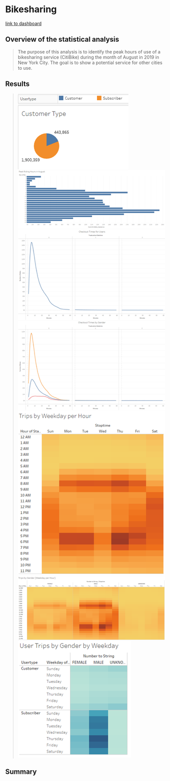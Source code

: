 # Bikesharing
[link to dashboard](https://public.tableau.com/app/profile/corrine.e.moore/viz/TableauChallenge_16575215659700/Story1?publish=yes)
## Overview of the statistical analysis
> The purpose of this analysis is to identify the peak hours of use of a bikesharing service (CitiBike) during the month of August in 2019 in New York City. The goal is to show a potential service for other cities to use. 
## Results
> ![Customer_Type](https://github.com/rulamia/bikesharing/blob/main/Resources/Customer_Type.PNG)
> ![Peak_riding_hours_in_August](https://github.com/rulamia/bikesharing/blob/main/Resources/Peak_riding_hours_in_August.PNG)
> ![Checkout_Times_for_Users](https://github.com/rulamia/bikesharing/blob/main/Resources/Checkout_Times_for_Users.PNG)
> ![Checkout_Times_by_Gender](https://github.com/rulamia/bikesharing/blob/main/Resources/Checkout_Times_by_Gender.PNG)
> ![Trips_by_Weekday_per_hour](https://github.com/rulamia/bikesharing/blob/main/Resources/Trips_by_Weekday_per_hour.PNG)
> ![Trips_by_Gender](https://github.com/rulamia/bikesharing/blob/main/Resources/Trips_by_Gender.PNG)
> ![User_Trips_by_Gender](https://github.com/rulamia/bikesharing/blob/main/Resources/User_Trips_by_Gender.PNG)
## Summary